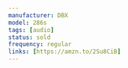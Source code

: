 ```yaml
---
manufacturer: DBX
model: 286s
tags: [audio]
status: sold
frequency: regular
links: [https://amzn.to/2Su8CiB]
---
```


